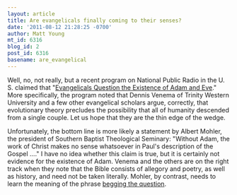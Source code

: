 ```yaml
---
layout: article
title: Are evangelicals finally coming to their senses?
date: '2011-08-12 21:28:25 -0700'
author: Matt Young
mt_id: 6316
blog_id: 2
post_id: 6316
basename: are_evangelical
---
```

Well, no, not really, but a recent program on National Public Radio in the U. S. claimed that "[Evangelicals Question the Existence of Adam and Eve](http://www.npr.org/2011/08/09/138957812/evangelicals-question-the-existence-of-adam-and-eve)." More specifically, the program noted that Dennis Venema of Trinity Western University and a few other evangelical scholars argue, correctly, that evolutionary theory precludes the possibility that all of humanity descended from a single couple. Let us hope that they are the thin edge of the wedge.

Unfortunately, the bottom line is more likely a statement by Albert Mohler, the president of Southern Baptist Theological Seminary: "Without Adam, the work of Christ makes no sense whatsoever in Paul's description of the Gospel ...." I have no idea whether this claim is true, but it is certainly not evidence for the existence of Adam. Venema and the others are on the right track when they note that the Bible consists of allegory and poetry, as well as history, and need not be taken literally. Mohler, by contrast, needs to learn the meaning of the phrase [begging the question](http://en.wikipedia.org/wiki/Begging_the_question).

